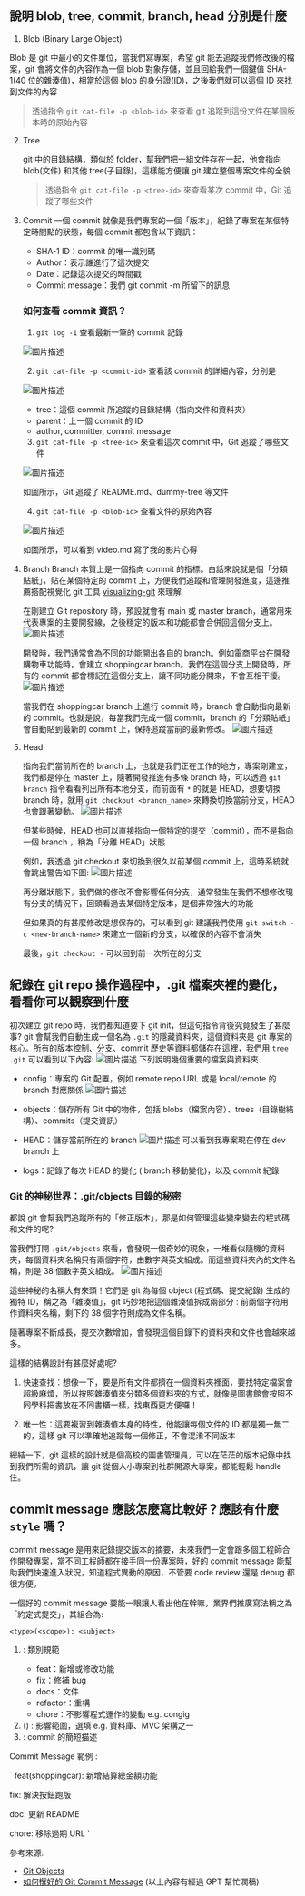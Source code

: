 ## 說明 blob, tree, commit, branch, head 分別是什麼

1.  Blob (Binary Large Object)

Blob 是 git 中最小的文件單位，當我們寫專案，希望 git 能去追蹤我們修改後的檔案，git 會將文件的內容作為一個 blob 對象存儲，並且回給我們一個鍵值 SHA-1(40 位的雜湊值)，相當於這個 blob 的身分證(ID)，之後我們就可以這個 ID 來找到文件的內容

> 透過指令 `git cat-file -p <blob-id>` 來查看 git 追蹤到這份文件在某個版本時的原始內容

2. Tree

   git 中的目錄結構，類似於 folder，幫我們把一組文件存在一起，他會指向 blob(文件) 和其他 tree(子目錄)，這樣能方便讓 git 建立整個專案文件的全貌

   > 透過指令 `git cat-file -p <tree-id>` 來查看某次 commit 中，Git 追蹤了哪些文件

3. Commit
   一個 commit 就像是我們專案的一個「版本」，紀錄了專案在某個特定時間點的狀態，每個 commit 都包含以下資訊：

   - SHA-1 ID：commit 的唯一識別碼
   - Author：表示誰進行了這次提交
   - Date：記錄這次提交的時間戳
   - Commit message：我們 git commit -m 所留下的訊息

   ### 如何查看 commit 資訊？

   1. `git log -1` 查看最新一筆的 commit 記錄

   ![圖片描述](img/c-1.png)

   2. `git cat-file -p <commit-id>` 查看該 commit 的詳細內容，分別是

   ![圖片描述](img/c-2.png)

   - tree：這個 commit 所追蹤的目錄結構（指向文件和資料夾）
   - parent：上一個 commit 的 ID
   - author, committer, commit message

   3. `git cat-file -p <tree-id>` 來查看這次 commit 中，Git 追蹤了哪些文件

   ![圖片描述](img/c-3.png)

   如圖所示，Git 追蹤了 README.md、dummy-tree 等文件

   4. `git cat-file -p <blob-id>` 查看文件的原始內容

   ![圖片描述](img/c-4.png)

   如圖所示，可以看到 video.md 寫了我的影片心得

4. Branch
   Branch 本質上是一個指向 commit 的指標。白話來說就是個「分類貼紙」，貼在某個特定的 commit 上，方便我們追蹤和管理開發進度，這邊推薦搭配視覺化 git 工具 [visualizing-git](https://git-school.github.io/visualizing-git/) 來理解

   在剛建立 Git repository 時，預設就會有 main 或 master branch，通常用來代表專案的主要開發線，之後穩定的版本和功能都會合併回這個分支上。
   ![圖片描述](img/b-1.png)

   開發時，我們通常會為不同的功能開出各自的 branch。例如電商平台在開發購物車功能時，會建立 shoppingcar branch。我們在這個分支上開發時，所有的 commit 都會標記在這個分支上，讓不同功能分開來，不會互相干擾。
   ![圖片描述](img/b-2.png)

   當我們在 shoppingcar branch 上進行 commit 時，branch 會自動指向最新的 commit。也就是說，每當我們完成一個 commit，branch 的「分類貼紙」會自動貼到最新的 commit 上，保持追蹤當前的最新修改。
   ![圖片描述](img/b-3.png)

5. Head

   指向我們當前所在的 branch 上，也就是我們正在工作的地方，專案剛建立，我們都是停在 master 上，隨著開發推進有多條 branch 時，可以透過 `git branch` 指令看看列出所有本地分支，而前面有 `*` 的就是 HEAD，想要切換 branch 時，就用 `git checkout <brancn_name>` 來轉換切換當前分支，HEAD 也會跟著變動。
   ![圖片描述](img/h-1.png)

   但某些時候，HEAD 也可以直接指向一個特定的提交（commit），而不是指向一個 branch ，稱為「分離 HEAD」狀態

   例如，我透過 git checkout 來切換到很久以前某個 commit 上，這時系統就會跳出警告如下圖:
   ![圖片描述](img/h-2.png)

   再分離狀態下，我們做的修改不會影響任何分支，通常發生在我們不想修改現有分支的情況下，回頭看過去某個特定版本，是個非常強大的功能

   但如果真的有甚麼修改是想保存的，可以看到 git 建議我們使用 `git switch -c <new-branch-name>` 來建立一個新的分支，以確保的內容不會消失

   最後，`git checkout -` 可以回到前一次所在的分支

## 紀錄在 git repo 操作過程中，.git 檔案夾裡的變化，看看你可以觀察到什麼

初次建立 git repo 時，我們都知道要下 git init，但這句指令背後究竟發生了甚麼事?
git 會幫我們自動生成一個名為 `.git` 的隱藏資料夾，這個資料夾是 git 專案的核心。所有的版本控制、分支、commit 歷史等資料都儲存在這裡，我們用 `tree .git` 可以看到以下內容:
![圖片描述](img/git-1.png)
下列說明幾個重要的檔案與資料夾

- config：專案的 Git 配置，例如 remote repo URL 或是 local/remote 的 branch 對應關係
  ![圖片描述](img/git-3.png)

- objects：儲存所有 Git 中的物件，包括 blobs（檔案內容）、trees（目錄樹結構）、commits（提交資訊）

- HEAD：儲存當前所在的 branch
  ![圖片描述](img/git-4.png)
  可以看到我專案現在停在 dev branch 上
- logs：記錄了每次 HEAD 的變化 ( branch 移動變化)，以及 commit 紀錄

### Git 的神秘世界：.git/objects 目錄的秘密

都說 git 會幫我們追蹤所有的「修正版本」，那是如何管理這些變來變去的程式碼和文件的呢?

當我們打開 `.git/objects` 來看，會發現一個奇妙的現象，一堆看似隨機的資料夾，每個資料夾名稱只有兩個字符，由數字與英文組成。而這些資料夾內的文件名稱，則是 38 個數字英文組成。
![圖片描述](img/git-2.png)

這些神秘的名稱大有來頭！它們是 git 為每個 object (程式碼、提交紀錄) 生成的獨特 ID，稱之為「雜湊值」，git 巧妙地把這個雜湊值拆成兩部分 : 前兩個字符用作資料夾名稱，剩下的 38 個字符則成為文件名稱。

隨著專案不斷成長，提交次數增加，會發現這個目錄下的資料夾和文件也會越來越多。

這樣的結構設計有甚麼好處呢?

1. 快速查找：想像一下，要是所有文件都擠在一個資料夾裡面，要找特定檔案會超級麻煩，所以按照雜湊值來分類多個資料夾的方式，就像是圖書館會按照不同學科把書放在不同書櫃一樣，找東西更方便囉！

2. 唯一性：這要複習到雜湊值本身的特性，他能讓每個文件的 ID 都是獨一無二的，這樣 git 可以準確地追蹤每一個修正，不會混淆不同版本

總結一下，git 這樣的設計就是個高校的圖書管理員，可以在茫茫的版本紀錄中找到我們所需的資訊，讓 git 從個人小專案到社群開源大專案，都能輕鬆 handle 住。

## commit message 應該怎麼寫比較好？應該有什麼 `style` 嗎？

commit message 是用來記錄提交版本的摘要，未來我們一定會跟多個工程師合作開發專案，當不同工程師都在接手同一份專案時，好的 commit message 能幫助我們快速進入狀況，知道程式異動的原因，不管要 code review 還是 debug 都很方便。

一個好的 commit message 要能一眼讓人看出他在幹嘛，業界們推廣寫法稱之為「約定式提交」，其組合為:

`<type>(<scope>): <subject>`

1. <type> : 類別規範
   - feat：新增或修改功能
   - fix：修補 bug
   - docs：文件
   - refactor：重構
   - chore：不影響程式運作的變動 e.g. congig
2. (<scope>) : 影響範圍，選填 e.g. 資料庫、MVC 架構之一
3. <subject> : commit 的簡短描述

Commit Message 範例 :

`
feat(shoppingcar): 新增結算總金額功能

fix: 解決按鈕跑版

doc: 更新 README

chore: 移除過期 URL
`

參考來源:

- [Git Objects](https://git-scm.com/book/zh-tw/v2/Git-Internals-Git-Objects)
- [如何撰好的 Git Commit Message](https://heidiliu2020.github.io/git-commit-message/)
  (以上內容有經過 GPT 幫忙潤稿)
